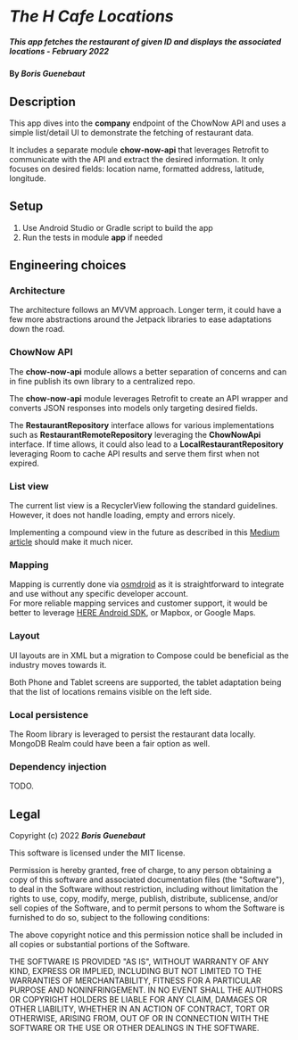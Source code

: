 # _The H Cafe Locations_

##### _This app fetches the restaurant of given ID and displays the associated locations - February 2022_

#### By _**Boris Guenebaut**_

## Description

This app dives into the **company** endpoint of the ChowNow API and uses a simple list/detail UI to demonstrate the fetching of restaurant data.  

It includes a separate module **chow-now-api** that leverages Retrofit to communicate with the API and extract the desired information. It only focuses on desired fields: location name, formatted address, latitude, longitude.

## Setup

1. Use Android Studio or Gradle script to build the app
2. Run the tests in module **app** if needed

## Engineering choices

### Architecture

The architecture follows an MVVM approach. Longer term, it could have a few more abstractions around the Jetpack libraries to ease adaptations down the road.

### ChowNow API

The **chow-now-api** module allows a better separation of concerns and can in fine publish its own library to a centralized repo.

The **chow-now-api** module leverages Retrofit to create an API wrapper and converts JSON responses into models only targeting desired fields.

The **RestaurantRepository** interface allows for various implementations such as **RestaurantRemoteRepository** leveraging the **ChowNowApi** interface. If time allows, it could also lead to a **LocalRestaurantRepository** leveraging Room to cache API results and serve them first when not expired.

### List view

The current list view is a RecyclerView following the standard guidelines. However, it does not handle loading, empty and errors nicely.

Implementing a compound view in the future as described in this [Medium article](https://susuthapa19961227.medium.com/recycler-view-with-empty-view-loading-view-and-error-view-1266c34c1504) should make it much nicer.

### Mapping

Mapping is currently done via [osmdroid](https://github.com/osmdroid/osmdroid/wiki/How-to-use-the-osmdroid-library-(Kotlin)) as it is straightforward to integrate and use without any specific developer account.  
For more reliable mapping services and customer support, it would be better to leverage [HERE Android SDK](https://developer.here.com/documentation/android-sdk-navigate/4.10.2.0/dev_guide/index.html), or Mapbox, or Google Maps.

### Layout

UI layouts are in XML but a migration to Compose could be beneficial as the industry moves towards it.

Both Phone and Tablet screens are supported, the tablet adaptation being that the list of locations remains visible on the left side.

### Local persistence

The Room library is leveraged to persist the restaurant data locally. MongoDB Realm could have been a fair option as well.

### Dependency injection

TODO.

## Legal

Copyright (c) 2022 **_Boris Guenebaut_**

This software is licensed under the MIT license.

Permission is hereby granted, free of charge, to any person obtaining a copy
of this software and associated documentation files (the "Software"), to deal
in the Software without restriction, including without limitation the rights
to use, copy, modify, merge, publish, distribute, sublicense, and/or sell
copies of the Software, and to permit persons to whom the Software is
furnished to do so, subject to the following conditions:

The above copyright notice and this permission notice shall be included in
all copies or substantial portions of the Software.

THE SOFTWARE IS PROVIDED "AS IS", WITHOUT WARRANTY OF ANY KIND, EXPRESS OR
IMPLIED, INCLUDING BUT NOT LIMITED TO THE WARRANTIES OF MERCHANTABILITY,
FITNESS FOR A PARTICULAR PURPOSE AND NONINFRINGEMENT. IN NO EVENT SHALL THE
AUTHORS OR COPYRIGHT HOLDERS BE LIABLE FOR ANY CLAIM, DAMAGES OR OTHER
LIABILITY, WHETHER IN AN ACTION OF CONTRACT, TORT OR OTHERWISE, ARISING FROM,
OUT OF OR IN CONNECTION WITH THE SOFTWARE OR THE USE OR OTHER DEALINGS IN
THE SOFTWARE.
